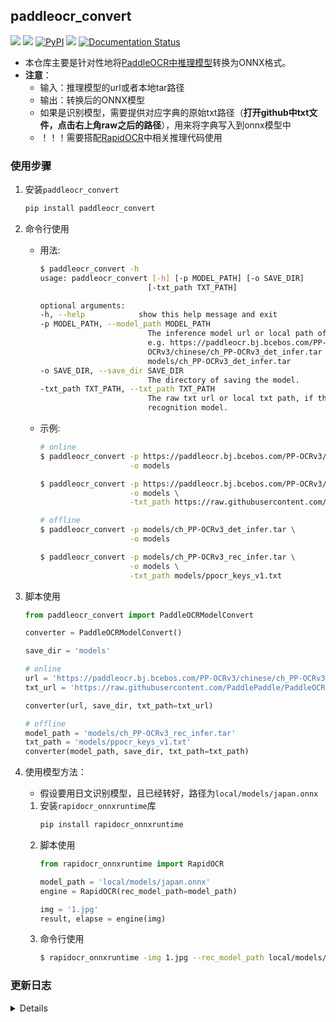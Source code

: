 ## paddleocr_convert
<p>
    <a href=""><img src="https://img.shields.io/badge/Python->=3.7,<=3.10-aff.svg"></a>
    <a href=""><img src="https://img.shields.io/badge/OS-Linux%2C%20Win%2C%20Mac-pink.svg"></a>
    <a href="https://pypi.org/project/paddleocr_convert/"><img alt="PyPI" src="https://img.shields.io/pypi/v/paddleocr_convert"></a>
    <a href="https://pepy.tech/project/paddleocr_convert"><img src="https://static.pepy.tech/personalized-badge/paddleocr_convert?period=total&units=abbreviation&left_color=grey&right_color=blue&left_text=Downloads"></a>
    <a href='https://paddleocrmodelconverter.readthedocs.io/en/latest/?badge=latest'>
        <img src='https://readthedocs.org/projects/paddleocrmodelconverter/badge/?version=latest' alt='Documentation Status' />
    </a>
</p>

- 本仓库主要是针对性地将[PaddleOCR中推理模型](https://github.com/PaddlePaddle/PaddleOCR/blob/release/2.6/doc/doc_ch/models_list.md)转换为ONNX格式。
- **注意**：
  - 输入：推理模型的url或者本地tar路径
  - 输出：转换后的ONNX模型
  - 如果是识别模型，需要提供对应字典的原始txt路径（**打开github中txt文件，点击右上角raw之后的路径**），用来将字典写入到onnx模型中
  - ！！！需要搭配[RapidOCR](https://github.com/RapidAI/RapidOCR)中相关推理代码使用


### 使用步骤
1. 安装`paddleocr_convert`
   ```bash
   pip install paddleocr_convert
   ```
2. 命令行使用
   - 用法:
        ```bash
        $ paddleocr_convert -h
        usage: paddleocr_convert [-h] [-p MODEL_PATH] [-o SAVE_DIR]
                                [-txt_path TXT_PATH]

        optional arguments:
        -h, --help            show this help message and exit
        -p MODEL_PATH, --model_path MODEL_PATH
                                The inference model url or local path of paddleocr.
                                e.g. https://paddleocr.bj.bcebos.com/PP-
                                OCRv3/chinese/ch_PP-OCRv3_det_infer.tar or
                                models/ch_PP-OCRv3_det_infer.tar
        -o SAVE_DIR, --save_dir SAVE_DIR
                                The directory of saving the model.
        -txt_path TXT_PATH, --txt_path TXT_PATH
                                The raw txt url or local txt path, if the model is
                                recognition model.
        ```
   - 示例:
        ```bash
        # online
        $ paddleocr_convert -p https://paddleocr.bj.bcebos.com/PP-OCRv3/chinese/ch_PP-OCRv3_det_infer.tar \
                            -o models

        $ paddleocr_convert -p https://paddleocr.bj.bcebos.com/PP-OCRv3/chinese/ch_PP-OCRv3_rec_infer.tar \
                            -o models \
                            -txt_path https://raw.githubusercontent.com/PaddlePaddle/PaddleOCR/release/2.6/ppocr/utils/ppocr_keys_v1.txt

        # offline
        $ paddleocr_convert -p models/ch_PP-OCRv3_det_infer.tar \
                            -o models

        $ paddleocr_convert -p models/ch_PP-OCRv3_rec_infer.tar \
                            -o models \
                            -txt_path models/ppocr_keys_v1.txt
        ```
3. 脚本使用
    ```python
    from paddleocr_convert import PaddleOCRModelConvert

    converter = PaddleOCRModelConvert()

    save_dir = 'models'

    # online
    url = 'https://paddleocr.bj.bcebos.com/PP-OCRv3/chinese/ch_PP-OCRv3_rec_infer.tar'
    txt_url = 'https://raw.githubusercontent.com/PaddlePaddle/PaddleOCR/release/2.6/ppocr/utils/ppocr_keys_v1.txt'

    converter(url, save_dir, txt_path=txt_url)

    # offline
    model_path = 'models/ch_PP-OCRv3_rec_infer.tar'
    txt_path = 'models/ppocr_keys_v1.txt'
    converter(model_path, save_dir, txt_path=txt_path)
    ```

4. 使用模型方法：
    - 假设要用日文识别模型，且已经转好，路径为`local/models/japan.onnx`
    1. 安装`rapidocr_onnxruntime`库
        ```bash
        pip install rapidocr_onnxruntime
        ```
    2. 脚本使用
        ```python
        from rapidocr_onnxruntime import RapidOCR

        model_path = 'local/models/japan.onnx'
        engine = RapidOCR(rec_model_path=model_path)

        img = '1.jpg'
        result, elapse = engine(img)
        ```
    3. 命令行使用
        ```bash
        $ rapidocr_onnxruntime -img 1.jpg --rec_model_path local/models/japan.onnx
        ```


### 更新日志

<details>

- 2023-03-05 v0.0.4~7 update:
  - 支持对本地的模型和字典转写
  - 优化内部逻辑和错误反馈

- 2023-02-28 v0.0.3 update:
  - 添加对不是动态输入的模型自动更改为动态输入的设置

- 2023-02-27 v0.0.2 update:
  - 将转换模型代码封装成包，便于自助转模型

- 2022-08-15 v0.0.1 update:
  - 将识别模型的字典写入到onnx模型中的meta中，便于后续分发。

</details>